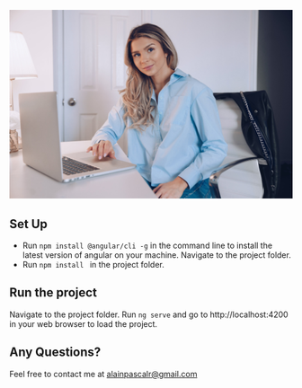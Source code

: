 ![alt text](src\assets\\profile\profile.jpg "Description goes here")

## Set Up

* Run `npm install @angular/cli -g` in the command line to install the latest version of angular on your machine.
Navigate to the project folder.
* Run `npm install ` in the project folder.


## Run the project
Navigate to the project folder.
Run `ng serve` and go to http://localhost:4200 in your web browser to load the project. 


## Any Questions?
Feel free to contact me at alainpascalr@gmail.com


